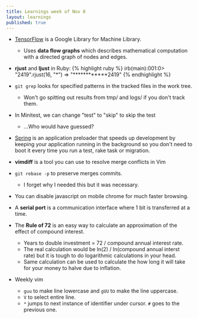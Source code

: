 ```yaml
---
title: Learnings week of Nov 8
layout: learnings
published: true
---
```


* [TensorFlow](https://www.tensorflow.org/) is a Google Library for Machine Library.
  * Uses **data flow graphs** which describes mathematical computation with a directed graph of nodes and edges.
* **rjust** and **ljust** in Ruby:
{% highlight ruby %}
irb(main):001:0> "2419".rjust(16, "*")
=> "************2419"
{% endhighlight %}

* `git grep` looks for specified patterns in the tracked files in the work tree.
  * Won't go spitting out results from tmp/ and logs/ if you don't track them.
* In Minitest, we can change "test" to "skip" to skip the test
  * ...Who would have guessed?
* [Spring](https://github.com/rails/spring) is an application preloader that speeds up development by keeping your application running in the background so you don't need to boot it every time you run a test, rake task or migration.
* **vimdiff** is a tool you can use to resolve merge conflicts in Vim
* `git rebase -p` to preserve merges commits.
  * I forget why I needed this but it was necessary.
* You can disable javascript on mobile chrome for much faster browsing.
* A **serial port** is a communication interface where 1 bit is transferred at a time.
* The **Rule of 72** is an easy way to calculate an approximation of the effect of compound interest.
  * Years to double investment = 72 / compound annual interest rate.
  * The real calculation would be ln(2) / ln(compound annual interst rate) but it is tough to do logarithmic calculations in your head.
  * Same calculation can be used to calculate the how long it will take for your money to halve due to inflation.
* Weekly vim
  * `guu` to make line lowercase and `gUU` to make the line uppercase.
  * `V` to select entire line.
  * `*` jumps to next instance of identifier under cursor. `#` goes to the previous one.
